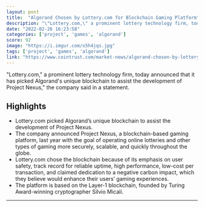 ```yaml
---
layout: post
title:  "Algorand Chosen by Lottery.com for Blockchain Gaming Platform"
description: "\"Lottery.com,\" a prominent lottery technology firm, today announced that it has picked Algorand's unique blockchain to assist the development of Project Nexus,\" the company said in a statement."
date: "2022-02-26 16:23:58"
categories: ['project', 'games', 'algorand']
score: 92
image: "https://i.imgur.com/o5h4jqs.jpg"
tags: ['project', 'games', 'algorand']
link: "https://www.cointrust.com/market-news/algorand-chosen-by-lottery-com-for-blockchain-gaming-platform"
---
```


\"Lottery.com,\" a prominent lottery technology firm, today announced that it has picked Algorand's unique blockchain to assist the development of Project Nexus,\" the company said in a statement.

## Highlights

- Lottery.com picked Algorand’s unique blockchain to assist the development of Project Nexus.
- The company announced Project Nexus, a blockchain-based gaming platform, last year with the goal of operating online lotteries and other types of gaming more securely, scalable, and quickly throughout the globe.
- Lottery.com chose the blockchain because of its emphasis on user safety, track record for reliable uptime, high performance, low-cost per transaction, and claimed dedication to a negative carbon impact, which they believe would enhance their users’ gaming experiences.
- The platform is based on the Layer-1 blockchain, founded by Turing Award-winning cryptographer Silvio Micali.

---

